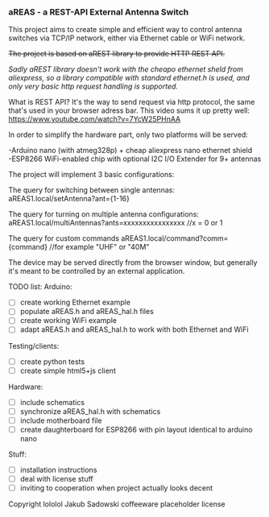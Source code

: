 ### aREAS - a REST-API External Antenna Switch

This project aims to create simple and efficient way to control
antenna switches via TCP/IP network, either via Ethernet cable or WiFi network.

~~The project is based on aREST library to provide HTTP REST API.~~

_Sadly aREST library doesn't work with the cheapo ethernet sheld from
aliexpress, so a library compatible with standard ethernet.h is used,
and only very basic http request handling is supported._ 

What is REST API? It's the way to send request via http protocol, the same
that's used in your browser adress bar. This video sums it up pretty well:
https://www.youtube.com/watch?v=7YcW25PHnAA

In order to simplify the hardware part, only two platforms will be served:

-Arduino nano (with atmeg328p) + cheap aliexpress nano ethernet shield  
-ESP8266 WiFi-enabled chip with optional I2C I/O Extender for 9+ antennas

The project will implement 3 basic configurations:

The query for switching between single antennas:
aREAS1.local/setAntenna?ant={1-16}

The query for turning on multiple antenna configurations:
aREAS1.local/multiAntennas?ants=xxxxxxxxxxxxxxxx //x = 0 or 1

The query for custom commands
aREAS1.local/command?comm={command} //for example "UHF" or "40M"

The device may be served directly from the browser window, but
generally it's meant to be controlled by an external application.

TODO list:
Arduino:
- [ ] create working Ethernet example
- [ ] populate aREAS.h and aREAS_hal.h files
- [ ] create working WiFi example
- [ ] adapt aREAS.h and aREAS_hal.h to work with both Ethernet and WiFi

Testing/clients:
- [ ] create python tests
- [ ] create simple html5+js client

Hardware:
- [ ] include schematics
- [ ] synchronize aREAS_hal.h with schematics
- [ ] include motherboard file
- [ ] create daughterboard for ESP8266 with pin layout identical 
    to arduino nano

Stuff:
- [ ] installation instructions
- [ ] deal with license stuff
- [ ] inviting to cooperation when project actually looks decent 

Copyright lololol Jakub Sadowski coffeeware placeholder license
